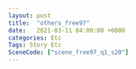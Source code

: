 ```yaml
---
layout: post
title:  "others_free97"
date:   2021-03-11 04:00:00 +0000
categories: Etc
Tags: Story Etc
SceneCode: ["scene_free97_q1_s20"]
---
```

